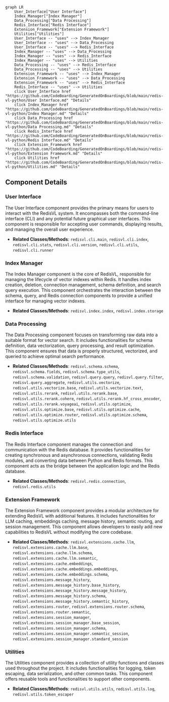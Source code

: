 ```mermaid
graph LR
    User_Interface["User Interface"]
    Index_Manager["Index Manager"]
    Data_Processing["Data Processing"]
    Redis_Interface["Redis Interface"]
    Extension_Framework["Extension Framework"]
    Utilities["Utilities"]
    User_Interface -- "uses" --> Index_Manager
    User_Interface -- "uses" --> Data_Processing
    User_Interface -- "uses" --> Redis_Interface
    Index_Manager -- "uses" --> Data_Processing
    Index_Manager -- "uses" --> Redis_Interface
    Index_Manager -- "uses" --> Utilities
    Data_Processing -- "uses" --> Redis_Interface
    Data_Processing -- "uses" --> Utilities
    Extension_Framework -- "uses" --> Index_Manager
    Extension_Framework -- "uses" --> Data_Processing
    Extension_Framework -- "uses" --> Redis_Interface
    Redis_Interface -- "uses" --> Utilities
    click User_Interface href "https://github.com/CodeBoarding/GeneratedOnBoardings/blob/main/redis-vl-python/User Interface.md" "Details"
    click Index_Manager href "https://github.com/CodeBoarding/GeneratedOnBoardings/blob/main/redis-vl-python/Index Manager.md" "Details"
    click Data_Processing href "https://github.com/CodeBoarding/GeneratedOnBoardings/blob/main/redis-vl-python/Data Processing.md" "Details"
    click Redis_Interface href "https://github.com/CodeBoarding/GeneratedOnBoardings/blob/main/redis-vl-python/Redis Interface.md" "Details"
    click Extension_Framework href "https://github.com/CodeBoarding/GeneratedOnBoardings/blob/main/redis-vl-python/Extension Framework.md" "Details"
    click Utilities href "https://github.com/CodeBoarding/GeneratedOnBoardings/blob/main/redis-vl-python/Utilities.md" "Details"
```

## Component Details

### User Interface
The User Interface component provides the primary means for users to interact with the RedisVL system. It encompasses both the command-line interface (CLI) and any potential future graphical user interfaces. This component is responsible for accepting user commands, displaying results, and managing the overall user experience.
- **Related Classes/Methods**: `redisvl.cli.main`, `redisvl.cli.index`, `redisvl.cli.stats`, `redisvl.cli.version`, `redisvl.cli.utils`, `redisvl.cli.runner`

### Index Manager
The Index Manager component is the core of RedisVL, responsible for managing the lifecycle of vector indexes within Redis. It handles index creation, deletion, connection management, schema definition, and search query execution. This component orchestrates the interaction between the schema, query, and Redis connection components to provide a unified interface for managing vector indexes.
- **Related Classes/Methods**: `redisvl.index.index`, `redisvl.index.storage`

### Data Processing
The Data Processing component focuses on transforming raw data into a suitable format for vector search. It includes functionalities for schema definition, data vectorization, query processing, and result optimization. This component ensures that data is properly structured, vectorized, and queried to achieve optimal search performance.
- **Related Classes/Methods**: `redisvl.schema.schema`, `redisvl.schema.fields`, `redisvl.schema.type_utils`, `redisvl.schema.validation`, `redisvl.query.query`, `redisvl.query.filter`, `redisvl.query.aggregate`, `redisvl.utils.vectorize`, `redisvl.utils.vectorize.base`, `redisvl.utils.vectorize.text`, `redisvl.utils.rerank`, `redisvl.utils.rerank.base`, `redisvl.utils.rerank.cohere`, `redisvl.utils.rerank.hf_cross_encoder`, `redisvl.utils.rerank.voyageai`, `redisvl.utils.optimize`, `redisvl.utils.optimize.base`, `redisvl.utils.optimize.cache`, `redisvl.utils.optimize.router`, `redisvl.utils.optimize.schema`, `redisvl.utils.optimize.utils`

### Redis Interface
The Redis Interface component manages the connection and communication with the Redis database. It provides functionalities for creating synchronous and asynchronous connections, validating Redis modules, and converting data between Python and Redis formats. This component acts as the bridge between the application logic and the Redis database.
- **Related Classes/Methods**: `redisvl.redis.connection`, `redisvl.redis.utils`

### Extension Framework
The Extension Framework component provides a modular architecture for extending RedisVL with additional features. It includes functionalities for LLM caching, embeddings caching, message history, semantic routing, and session management. This component allows developers to easily add new capabilities to RedisVL without modifying the core codebase.
- **Related Classes/Methods**: `redisvl.extensions.cache.llm`, `redisvl.extensions.cache.llm.base`, `redisvl.extensions.cache.llm.schema`, `redisvl.extensions.cache.llm.semantic`, `redisvl.extensions.cache.embeddings`, `redisvl.extensions.cache.embeddings.embeddings`, `redisvl.extensions.cache.embeddings.schema`, `redisvl.extensions.message_history`, `redisvl.extensions.message_history.base_history`, `redisvl.extensions.message_history.message_history`, `redisvl.extensions.message_history.schema`, `redisvl.extensions.message_history.semantic_history`, `redisvl.extensions.router`, `redisvl.extensions.router.schema`, `redisvl.extensions.router.semantic`, `redisvl.extensions.session_manager`, `redisvl.extensions.session_manager.base_session`, `redisvl.extensions.session_manager.schema`, `redisvl.extensions.session_manager.semantic_session`, `redisvl.extensions.session_manager.standard_session`

### Utilities
The Utilities component provides a collection of utility functions and classes used throughout the project. It includes functionalities for logging, token escaping, data serialization, and other common tasks. This component offers reusable tools and functionalities to support other components.
- **Related Classes/Methods**: `redisvl.utils.utils`, `redisvl.utils.log`, `redisvl.utils.token_escaper`